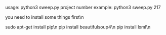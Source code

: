 usage: python3 sweep.py project number
example: python3 sweep.py 217


you need to install some things first\n

sudo apt-get install pip\n
pip install beautifulsoup4\n
pip install lxml\n

